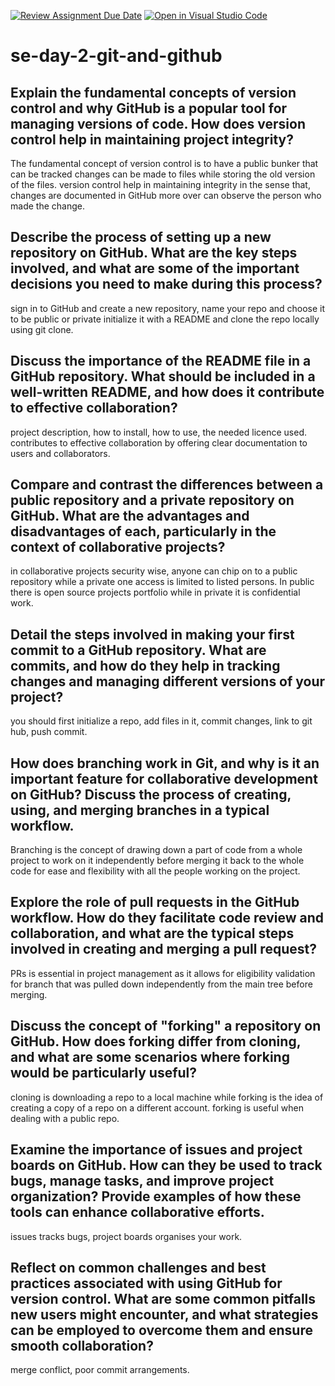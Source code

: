 [![Review Assignment Due Date](https://classroom.github.com/assets/deadline-readme-button-22041afd0340ce965d47ae6ef1cefeee28c7c493a6346c4f15d667ab976d596c.svg)](https://classroom.github.com/a/8wgCKhpZ)
[![Open in Visual Studio Code](https://classroom.github.com/assets/open-in-vscode-2e0aaae1b6195c2367325f4f02e2d04e9abb55f0b24a779b69b11b9e10269abc.svg)](https://classroom.github.com/online_ide?assignment_repo_id=18513072&assignment_repo_type=AssignmentRepo)
# se-day-2-git-and-github
## Explain the fundamental concepts of version control and why GitHub is a popular tool for managing versions of code. How does version control help in maintaining project integrity?
The fundamental concept of version control is to have a public bunker that can be tracked changes can be made to files while storing the old version of the files. version control help in maintaining integrity in the sense that, changes are documented in GitHub more over can observe the person who made the change.
## Describe the process of setting up a new repository on GitHub. What are the key steps involved, and what are some of the important decisions you need to make during this process?
sign in to GitHub and create a new repository, name your repo and choose it to be public or private initialize it with a README and clone the repo locally using git clone.
## Discuss the importance of the README file in a GitHub repository. What should be included in a well-written README, and how does it contribute to effective collaboration?
project description, how to install, how to use, the needed licence used. contributes to effective collaboration by offering clear documentation to users and collaborators.
## Compare and contrast the differences between a public repository and a private repository on GitHub. What are the advantages and disadvantages of each, particularly in the context of collaborative projects?
in collaborative projects security wise, anyone can chip on to a public repository while a private one access is limited to listed persons. In public there is open source projects portfolio while in private it is confidential work.
## Detail the steps involved in making your first commit to a GitHub repository. What are commits, and how do they help in tracking changes and managing different versions of your project?
you should first initialize a repo, add files in it, commit changes, link to git hub, push commit.
## How does branching work in Git, and why is it an important feature for collaborative development on GitHub? Discuss the process of creating, using, and merging branches in a typical workflow.
Branching is the concept of drawing down a part of code from a whole project to work on it independently before merging it back to the whole code for ease and flexibility with all the people working on the project.
## Explore the role of pull requests in the GitHub workflow. How do they facilitate code review and collaboration, and what are the typical steps involved in creating and merging a pull request?
PRs is essential in project management as it allows for eligibility validation for branch that was pulled down independently from the main tree before merging.
## Discuss the concept of "forking" a repository on GitHub. How does forking differ from cloning, and what are some scenarios where forking would be particularly useful?
cloning is downloading a repo to a local machine while forking is the idea of creating a copy of a repo on a different account. forking is useful when dealing with a public repo.
## Examine the importance of issues and project boards on GitHub. How can they be used to track bugs, manage tasks, and improve project organization? Provide examples of how these tools can enhance collaborative efforts.
issues tracks bugs, project boards organises your work.
## Reflect on common challenges and best practices associated with using GitHub for version control. What are some common pitfalls new users might encounter, and what strategies can be employed to overcome them and ensure smooth collaboration?
merge conflict, poor commit arrangements.
